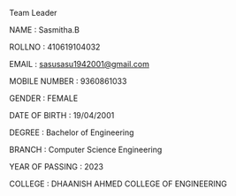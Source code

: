 Team Leader

NAME : Sasmitha.B

ROLLNO : 410619104032

EMAIL : sasusasu1942001@gmail.com 

MOBILE NUMBER : 9360861033

GENDER : FEMALE

DATE OF BIRTH : 19/04/2001

DEGREE : Bachelor of Engineering

BRANCH : Computer Science Engineering

YEAR OF PASSING : 2023

COLLEGE : DHAANISH AHMED COLLEGE OF ENGINEERING

